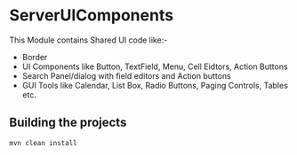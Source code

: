 # ServerUIComponents
This Module contains Shared UI code like:-

* Border
* UI Components like Button, TextField, Menu, Cell Eidtors, Action Buttons
* Search Panel/dialog with field editors and Action buttons
* GUI Tools like Calendar, List Box, Radio Buttons, Paging Controls, Tables etc.

 

## Building the projects
```shell script
mvn clean install
````
